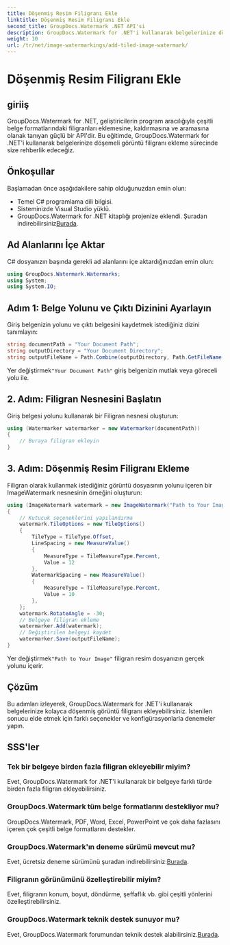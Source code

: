 ```yaml
---
title: Döşenmiş Resim Filigranı Ekle
linktitle: Döşenmiş Resim Filigranı Ekle
second_title: GroupDocs.Watermark .NET API'si
description: GroupDocs.Watermark for .NET'i kullanarak belgelerinize döşemeli görüntü filigranlarını nasıl ekleyeceğinizi öğrenin. Kolay, verimli ve özelleştirilebilir.
weight: 10
url: /tr/net/image-watermarkings/add-tiled-image-watermark/
---
```


# Döşenmiş Resim Filigranı Ekle

## giriiş
GroupDocs.Watermark for .NET, geliştiricilerin program aracılığıyla çeşitli belge formatlarındaki filigranları eklemesine, kaldırmasına ve aramasına olanak tanıyan güçlü bir API'dir. Bu eğitimde, GroupDocs.Watermark for .NET'i kullanarak belgelerinize döşemeli görüntü filigranı ekleme sürecinde size rehberlik edeceğiz.
## Önkoşullar
Başlamadan önce aşağıdakilere sahip olduğunuzdan emin olun:
- Temel C# programlama dili bilgisi.
- Sisteminizde Visual Studio yüklü.
- GroupDocs.Watermark for .NET kitaplığı projenize eklendi. Şuradan indirebilirsiniz[Burada](https://releases.groupdocs.com/Watermark/net/).

## Ad Alanlarını İçe Aktar
C# dosyanızın başında gerekli ad alanlarını içe aktardığınızdan emin olun:
```csharp
using GroupDocs.Watermark.Watermarks;
using System;
using System.IO;
```
## Adım 1: Belge Yolunu ve Çıktı Dizinini Ayarlayın
Giriş belgenizin yolunu ve çıktı belgesini kaydetmek istediğiniz dizini tanımlayın:
```csharp
string documentPath = "Your Document Path";
string outputDirectory = "Your Document Directory";
string outputFileName = Path.Combine(outputDirectory, Path.GetFileName(documentPath));
```
 Yer değiştirmek`"Your Document Path"` giriş belgenizin mutlak veya göreceli yolu ile.
## 2. Adım: Filigran Nesnesini Başlatın
Giriş belgesi yolunu kullanarak bir Filigran nesnesi oluşturun:
```csharp
using (Watermarker watermarker = new Watermarker(documentPath))
{
    // Buraya filigran ekleyin
}
```
## 3. Adım: Döşenmiş Resim Filigranı Ekleme
Filigran olarak kullanmak istediğiniz görüntü dosyasının yolunu içeren bir ImageWatermark nesnesinin örneğini oluşturun:
```csharp
using (ImageWatermark watermark = new ImageWatermark("Path to Your Image"))
{
    // Kutucuk seçeneklerini yapılandırma
    watermark.TileOptions = new TileOptions()
    {
        TileType = TileType.Offset,
        LineSpacing = new MeasureValue()
        {
            MeasureType = TileMeasureType.Percent,
            Value = 12
        },
        WatermarkSpacing = new MeasureValue()
        {
            MeasureType = TileMeasureType.Percent,
            Value = 10
        },
    };
    watermark.RotateAngle = -30;
    // Belgeye filigran ekleme
    watermarker.Add(watermark);
    // Değiştirilen belgeyi kaydet
    watermarker.Save(outputFileName);
}
```
 Yer değiştirmek`"Path to Your Image"` filigran resim dosyanızın gerçek yolunu içerir.

## Çözüm
Bu adımları izleyerek, GroupDocs.Watermark for .NET'i kullanarak belgelerinize kolayca döşenmiş görüntü filigranı ekleyebilirsiniz. İstenilen sonucu elde etmek için farklı seçenekler ve konfigürasyonlarla denemeler yapın.
## SSS'ler
### Tek bir belgeye birden fazla filigran ekleyebilir miyim?
Evet, GroupDocs.Watermark for .NET'i kullanarak bir belgeye farklı türde birden fazla filigran ekleyebilirsiniz.
### GroupDocs.Watermark tüm belge formatlarını destekliyor mu?
GroupDocs.Watermark, PDF, Word, Excel, PowerPoint ve çok daha fazlasını içeren çok çeşitli belge formatlarını destekler.
### GroupDocs.Watermark'ın deneme sürümü mevcut mu?
 Evet, ücretsiz deneme sürümünü şuradan indirebilirsiniz:[Burada](https://releases.groupdocs.com/).
### Filigranın görünümünü özelleştirebilir miyim?
Evet, filigranın konum, boyut, döndürme, şeffaflık vb. gibi çeşitli yönlerini özelleştirebilirsiniz.
### GroupDocs.Watermark teknik destek sunuyor mu?
 Evet, GroupDocs.Watermark forumundan teknik destek alabilirsiniz.[Burada](https://forum.groupdocs.com/c/watermark/19).